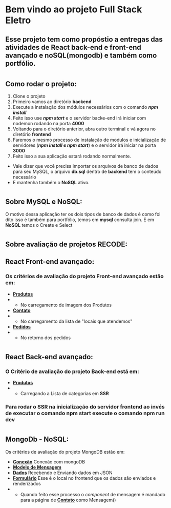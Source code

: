 # Bem vindo ao projeto **Full Stack Eletro**
## Esse projeto tem como propóstio a entregas das atividades de **React back-end e front-end avançado e noSQL(mongodb)** e também como portfólio.
#
## **Como rodar o projeto:**
1. Clone o projeto
2. Primeiro vamos ao diretório **backend**
3. Execute a instalação dos módulos necessários com o comando ***npm install***
4. Feito isso use ***npm start*** e o servidor backe-end irá iniciar com nodemon rodando na porta **4000**
5. Voltando para o diretório anterior, abra outro terminal e vá agora no diretório **frontend**
6. Faremos o mesmo processo de instalação de modulos e inicialização de servidores (***npm install e npm start***) e o servidor irá iniciar na porta **3000**
7. Feito isso a sua aplicação estará rodando normalmente.

- Vale dizer que você precisa importar os arquivos de banco de dados para seu MySQL, o arquivo **db.sql** dentro de **backend** tem o conteúdo necessário
- E mantenha também o **NoSQL** ativo.
#
## Sobre **MySQL e NoSQL**:
O motivo dessa aplicação ter os dois tipos de banco de dados é como foi dito isso é também para portfólio, temos em **mysql** consulta join. E em **NoSQL** temos o Create e Select
#
## Sobre avaliação de projetos **RECODE**:
## **React Front-end avançado**:
### Os critérios de avaliação do projeto Front-end avançado estão em:
- [**Produtos**](https://github.com/ThiagoSFerraz/FullStackEletro/blob/main/frontend/src/pages/produtos.js)
- - No carregamento de imagem dos Produtos
- [**Contato**](https://github.com/ThiagoSFerraz/FullStackEletro/blob/main/frontend/src/pages/contato.js)
- - No carregamento da lista de "locais que atendemos"
- [**Pedidos**](https://github.com/ThiagoSFerraz/FullStackEletro/blob/main/frontend/src/pages/pedidos.js)
- - No retorno dos pedidos
#
## **React Back-end avançado**:
### O Critério de avaliação do projeto Back-end está em:
- [**Produtos**](https://github.com/ThiagoSFerraz/FullStackEletro/blob/main/frontend/src/pages/produtos.js)
- - Carregando a Lista de categorias em **SSR**
### Para rodar o **SSR** na inicialização do servidor **frontend** ao invés de executar o comando **npm start** execute o comando **npm run dev**
#
## **MongoDb - NoSQL**:
Os critérios de avaliação do projeto MongoDB estão em:
- [**Conexão**](https://github.com/ThiagoSFerraz/FullStackEletro/tree/main/backend/src/database/mongo.js) Conexão com mongoDB
- [**Modelo de Mensagem**](https://github.com/ThiagoSFerraz/FullStackEletro/blob/main/backend/src/models/mensagem.js)
- [**Dados**](https://github.com/ThiagoSFerraz/FullStackEletro/blob/main/backend/src/routes/consultas.js) Recebendo e Enviando dados em JSON
- [**Formulário**](https://github.com/ThiagoSFerraz/FullStackEletro/blob/main/frontend/src/components/contato/mensagem/index.js) Esse é o local no frontend que os dados são enviados e renderizados
- - Quando feito esse processo o *component* de mensagem é mandado para a página de [**Contato**](https://github.com/ThiagoSFerraz/FullStackEletro/blob/main/frontend/src/pages/contato.js) como Mensagem()
  
